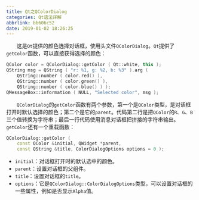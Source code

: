 ```yaml
---
title: Qt之QColorDialog
categories: Qt语法详解
abbrlink: bb606c52
date: 2019-01-02 18:26:25
---
```

&emsp;&emsp;这是`Qt`提供的颜色选择对话框，使用头文件`QColorDialog`。`Qt`提供了`getColor`函数，可以直接获得选择的颜色：<!--more-->

``` cpp
QColor color = QColorDialog::getColor ( Qt::white, this );
QString msg = QString ( "r: %1, g: %2, b: %3" ).arg (
    QString::number ( color.red() ),
    QString::number ( color.green() ),
    QString::number ( color.blue() ) );
QMessageBox::information ( NULL, "Selected color", msg );
```

&emsp;&emsp;`QColorDialog`的`getColor`函数有两个参数，第一个是`QColor`类型，是对话框打开时默认选择的颜色；第二个是它的`parent`。代码第二行是把`QColor`的`R`、`G`、`B`三个值转换为字符串；最后一行代码使用消息对话框把拼接的字符串输出。
&emsp;&emsp;`getColor`还有一个重载函数：

``` cpp
QColorDialog::getColor (
    const QColor &initial, QWidget *parent,
    const QString &title, ColorDialogOptions options = 0 );
```

- `initial`：对话框打开时的默认选中的颜色。
- `parent`：设置对话框的父组件。
- `title`：设置对话框的`title`。
- `options`：它是`QColorDialog::ColorDialogOptions`类型，可以设置对话框的一些属性，例如是否显示`Alpha`值。